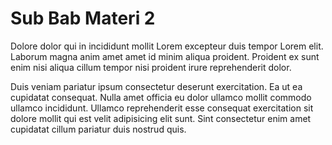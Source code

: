 # Sub Bab Materi 2

Dolore dolor qui in incididunt mollit Lorem excepteur duis tempor Lorem elit. Laborum magna anim amet amet id minim aliqua proident. Proident ex sunt enim nisi aliqua cillum tempor nisi proident irure reprehenderit dolor.

Duis veniam pariatur ipsum consectetur deserunt exercitation. Ea ut ea cupidatat consequat. Nulla amet officia eu dolor ullamco mollit commodo ullamco incididunt. Ullamco reprehenderit esse consequat exercitation sit dolore mollit qui est velit adipisicing elit sunt. Sint consectetur enim amet cupidatat cillum pariatur duis nostrud quis.